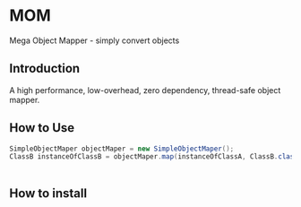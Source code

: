 # MOM
Mega Object Mapper - simply convert objects

## Introduction
A high performance, low-overhead, zero dependency, thread-safe object mapper.

## How to Use

```java
SimpleObjectMaper objectMaper = new SimpleObjectMaper();
ClassB instanceOfClassB = objectMaper.map(instanceOfClassA, ClassB.class);
  

```

## How to install
